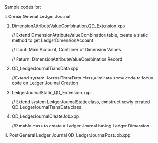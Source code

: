 Sample codes for:

I. Create General Ledger Journal
 
  1. DimensionAttributeValueCombination_QD_Extension.xpp
      
      // Extend DimensionAttributeValueCombination table, create a static method to get LedgerDimensionAccount
      
      // Input: Main Account, Container of Dimension Values
      
      // Return: DimensionAttributeValueCombination Record

  2. QD_LedgerJournalTransData.xpp
      
      //Extend system JournalTransData class,eliminate some code to focus code on Ledger Journal Creation

  3. LedgerJournalStatic_QD_Extension.xpp
      
      // Extend system LedgerJournalStatic class, construct newly created QD_LedgerJournalTransData class

  4. QD_LedgerJournalCreateJob.xpp
      
      //Runable class to create a Ledger Journal having Ledger Dimension
  
II. Post General Ledger Journal
    QD_LedgerJournalPostJob.xpp
